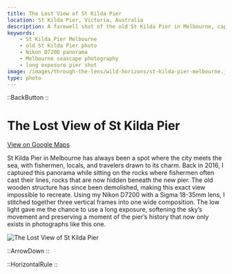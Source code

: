 ```yaml
---
title: The Lost View of St Kilda Pier
location: St Kilda Pier, Victoria, Australia
description: A farewell shot of the old St Kilda Pier in Melbourne, captured in 2016 with a Nikon D7200. A long-exposure panorama that can’t be recreated today.
keywords:
    - St Kilda Pier Melbourne
    - old St Kilda Pier photo
    - Nikon D7200 panorama
    - Melbourne seascape photography
    - long exposure pier shot
image: /images/through-the-lens/wild-horizons/st-kilda-pier-melbourne.jpg
type: photo
---
```


::BackButton
::

# The Lost View of St Kilda Pier

<a href="https://www.google.com/maps/search/?api=1&query=St+Kilda+Pier,+Victoria,+Australia" target="_blank" rel="noopener noreferrer">View on Google Maps</a>

St Kilda Pier in Melbourne has always been a spot where the city meets the sea, with fishermen, locals, and travelers drawn to its charm. Back in 2016, I captured this panorama while sitting on the rocks where fishermen often cast their lines, rocks that are now hidden beneath the new pier. The old wooden structure has since been demolished, making this exact view impossible to recreate. Using my Nikon D7200 with a Sigma 18-35mm lens, I stitched together three vertical frames into one wide composition. The low light gave me the chance to use a long exposure, softening the sky’s movement and preserving a moment of the pier’s history that now only exists in photographs like this one.

![The Lost View of St Kilda Pier](/images/through-the-lens/wild-horizons/st-kilda-pier-melbourne.jpg)

<div class="mb-8"></div>

::ArrowDown
::

<div class="mb-8"></div>

::HorizontalRule
::
